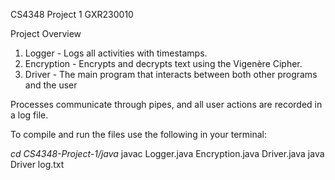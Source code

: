 CS4348 Project 1 GXR230010

Project Overview 
1. Logger - Logs all activities with timestamps.  
2. Encryption - Encrypts and decrypts text using the Vigenère Cipher.  
3. Driver - The main program that interacts between both other programs and the user 

Processes communicate through pipes, and all user actions are recorded in a log file.  

 To compile and run the files use the following in your terminal:
 
 *cd CS4348-Project-1/java*
 javac Logger.java Encryption.java Driver.java
 java Driver log.txt
